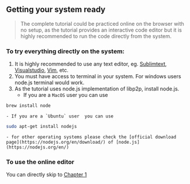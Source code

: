 ## Getting your system ready
> The complete tutorial could be practiced online on the browser with no setup, as the tutorial provides an interactive code editor but it is highly recommended to run the code directly from the system. 


### To try everything directly on the system:

1. It is highly recommended to use any text editor, eg. [Sublimtext](https://www.sublimetext.com/3), [Visualstudio](https://visualstudio.microsoft.com/), [Vim](https://www.vim.org/), etc.  
2. You must have access to terminal in your system. For windows users node.js terminal would work. 
1. As the tutorial uses node.js implementation of libp2p, install node.js. 
    - If you are a `MacOS` user you can use 
```bash
brew install node
```
    - If you are a `Ubuntu` user  you can use
```bash
sudo apt-get install nodejs
```
    - for other operating systems please check the [official download page](https://nodejs.org/en/download/) of [node.js](https://nodejs.org/en/)

### To use the online editor
You can directly skip to [Chapter 1](1/introduction.md)

